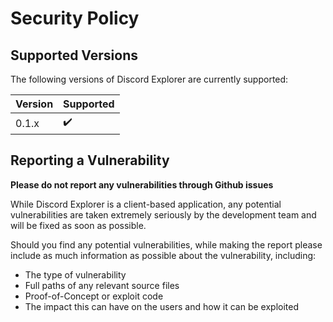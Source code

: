 # Security Policy

## Supported Versions

The following versions of Discord Explorer are currently supported:

| Version | Supported          |
| ------- | ------------------ |
| 0.1.x   | :heavy_check_mark: |

## Reporting a Vulnerability

**Please do not report any vulnerabilities through Github issues**

While Discord Explorer is a client-based application, any potential vulnerabilities are taken extremely seriously by the development team and will be fixed as soon as possible.

Should you find any potential vulnerabilities, while making the report please include as much information as possible about the vulnerability, including:
* The type of vulnerability 
* Full paths of any relevant source files
* Proof-of-Concept or exploit code
* The impact this can have on the users and how it can be exploited
